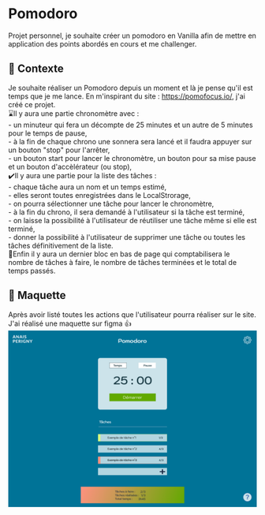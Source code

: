 # Pomodoro
Projet personnel, je souhaite créer un pomodoro en Vanilla afin de mettre en application des points abordés en cours et me challenger.

## :beginner: Contexte
Je souhaite réaliser un Pomodoro depuis un moment et là je pense qu'il est temps que je me lance.
En m'inspirant du site : https://pomofocus.io/, j'ai créé ce projet.  
:hourglass:Il y aura une partie chronomètre avec :  
    - un minuteur qui fera un décompte de 25 minutes et un autre de 5 minutes pour le temps de pause,  
    - à la fin de chaque chrono une sonnera sera lancé et il faudra appuyer sur un bouton "stop" pour l'arrêter,  
    - un bouton start pour lancer le chronomètre, un bouton pour sa mise pause et un bouton d'accèlérateur (ou stop),  
:heavy_check_mark:Il y aura une partie pour la liste des tâches :  
    - chaque tâche aura un nom et un temps estimé,  
    - elles seront toutes enregistrées dans le LocalStrorage,  
    - on pourra sélectionner une tâche pour lancer le chronomètre,  
    - à la fin du chrono, il sera demandé à l'utilisateur si la tâche est terminé,  
    - on laisse la possibilité à l'utilisateur de réutiliser une tâche même si elle est terminé,  
    - donner la possibilité à l'utilisateur de supprimer une tâche ou toutes les tâches définitivement de la liste.  
:thought_balloon:Enfin il y aura un dernier bloc en bas de page qui comptabilisera le nombre de tâches à faire, le nombre de tâches terminées et le total de temps passés.  

## :art: Maquette
Après avoir listé toutes les actions que l'utilisateur pourra réaliser sur le site. J'ai réalisé une maquette sur figma 👍
![Maquette du projet Pomodoro](asset/images/maquette.png)